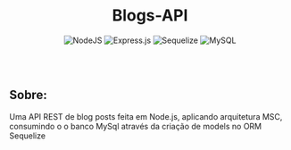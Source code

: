 <h1 align="center"> Blogs-API </h1>

<div align="center">

 ![NodeJS](https://img.shields.io/badge/node.js-6DA55F?style=for-the-badge&logo=node.js&logoColor=white)
 ![Express.js](https://img.shields.io/badge/express.js-%23404d59.svg?style=for-the-badge&logo=express&logoColor=%2361DAFB)
 ![Sequelize](https://img.shields.io/badge/Sequelize-52B0E7?style=for-the-badge&logo=Sequelize&logoColor=white)
 ![MySQL](https://img.shields.io/badge/mysql-%2300f.svg?style=for-the-badge&logo=mysql&logoColor=white)

</div>
<br /> <br />

<h2 align="left"> Sobre: </h2>

<p> Uma API REST de blog posts feita em Node.js, aplicando arquitetura MSC, consumindo o o banco MySql através da criação de models no ORM Sequelize</p>